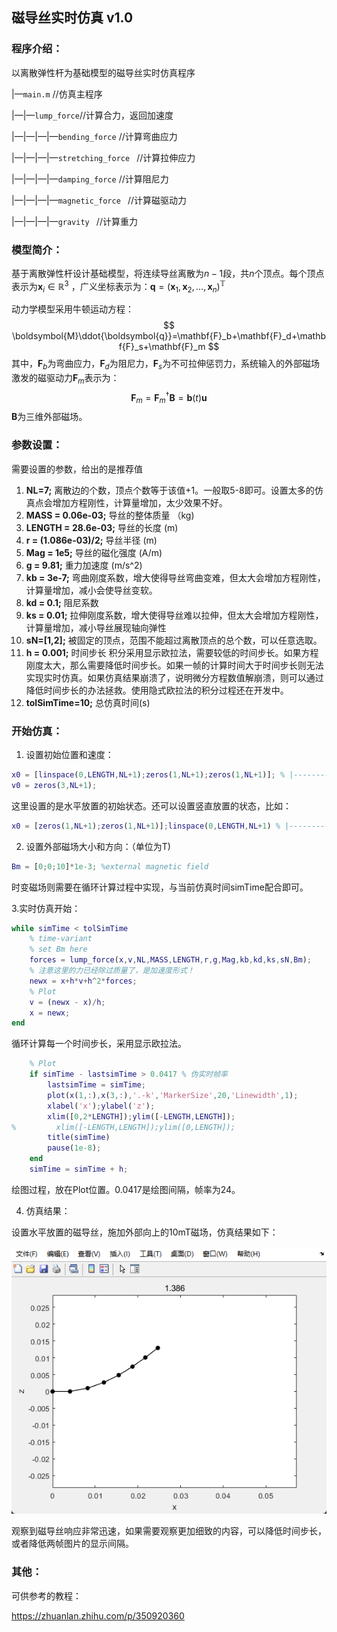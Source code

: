 ## 磁导丝实时仿真 v1.0

### 程序介绍：

以离散弹性杆为基础模型的磁导丝实时仿真程序

|—`main.m` //仿真主程序

|—|—`lump_force`//计算合力，返回加速度

|—|—|—|—`bending_force` //计算弯曲应力

|—|—|—|—`stretching_force ` //计算拉伸应力

|—|—|—|—`damping_force` //计算阻尼力

|—|—|—|—`magnetic_force ` //计算磁驱动力

|—|—|—|—`gravity ` //计算重力

### 模型简介：

基于离散弹性杆设计基础模型，将连续导丝离散为$n-1$段，共$n$个顶点。每个顶点表示为$\mathbf{x}_i\in\mathbb{R}^3$ ，广义坐标表示为：$\boldsymbol{q}=(\mathbf{x}_1,\mathbf{x}_2,\dots,\mathbf{x}_n)^{\mathbb{T}}$

动力学模型采用牛顿运动方程：
$$
\boldsymbol{M}\ddot{\boldsymbol{q}}=\mathbf{F}_b+\mathbf{F}_d+\mathbf{F}_s+\mathbf{F}_m
$$
其中，$\mathbf{F}_b$为弯曲应力，$\mathbf{F}_d$为阻尼力，$\mathbf{F}_s$为不可拉伸惩罚力，系统输入的外部磁场激发的磁驱动力$\mathbf{F}_m$表示为：
$$
\mathbf{F}_m=\mathbf{F}^\dagger_m\mathbf{B}=\mathbf{b}(t)\mathbf{u}
$$
$\mathbf{B}$为三维外部磁场。

### 参数设置：

需要设置的参数，给出的是推荐值

1. **NL=7;** 离散边的个数，顶点个数等于该值+1。一般取5-8即可。设置太多的仿真点会增加方程刚性，计算量增加，太少效果不好。
2. **MASS = 0.06e-03;** 导丝的整体质量 （kg)
3. **LENGTH = 28.6e-03;** 导丝的长度 (m)
4. **r = (1.086e-03)/2;** 导丝半径 (m)
5. **Mag = 1e5;** 导丝的磁化强度 (A/m)
6. **g = 9.81;** 重力加速度 (m/s^2)
7. **kb = 3e-7;** 弯曲刚度系数，增大使得导丝弯曲变难，但太大会增加方程刚性，计算量增加，减小会使导丝变软。
8. **kd = 0.1;** 阻尼系数
9. **ks = 0.01;** 拉伸刚度系数，增大使得导丝难以拉伸，但太大会增加方程刚性，计算量增加，减小导丝展现轴向弹性
10. **sN=[1,2];** 被固定的顶点，范围不能超过离散顶点的总个数，可以任意选取。
11. **h = 0.001;** 时间步长 积分采用显示欧拉法，需要较低的时间步长。如果方程刚度太大，那么需要降低时间步长。如果一帧的计算时间大于时间步长则无法实现实时仿真。如果仿真结果崩溃了，说明微分方程数值解崩溃，则可以通过降低时间步长的办法拯救。使用隐式欧拉法的积分过程还在开发中。
12. **tolSimTime=10;** 总仿真时间(s)

### 开始仿真：

1. 设置初始位置和速度：

```matlab
x0 = [linspace(0,LENGTH,NL+1);zeros(1,NL+1);zeros(1,NL+1)]; % |----------
v0 = zeros(3,NL+1);
```

这里设置的是水平放置的初始状态。还可以设置竖直放置的状态，比如：

```matlab
x0 = [zeros(1,NL+1);zeros(1,NL+1)];linspace(0,LENGTH,NL+1) % |----------
```



2. 设置外部磁场大小和方向：（单位为T)

```matlab
Bm = [0;0;10]*1e-3; %external magnetic field
```

时变磁场则需要在循环计算过程中实现，与当前仿真时间simTime配合即可。

3.实时仿真开始：

```MATLAB
while simTime < tolSimTime
    % time-variant 
    % set Bm here
    forces = lump_force(x,v,NL,MASS,LENGTH,r,g,Mag,kb,kd,ks,sN,Bm);
    % 注意这里的力已经除过质量了，是加速度形式！
    newx = x+h*v+h^2*forces;
    % Plot
    v = (newx - x)/h;
    x = newx;
end
```

循环计算每一个时间步长，采用显示欧拉法。

```matlab
    % Plot
    if simTime - lastsimTime > 0.0417 % 伪实时帧率
        lastsimTime = simTime;
        plot(x(1,:),x(3,:),'.-k','MarkerSize',20,'Linewidth',1);
        xlabel('x');ylabel('z');
        xlim([0,2*LENGTH]);ylim([-LENGTH,LENGTH]);
%         xlim([-LENGTH,LENGTH]);ylim([0,LENGTH]);
        title(simTime)
        pause(1e-8);
    end
    simTime = simTime + h;
```

绘图过程，放在Plot位置。0.0417是绘图间隔，帧率为24。

4. 仿真结果：

设置水平放置的磁导丝，施加外部向上的10mT磁场，仿真结果如下：

![image-20220327221945911](README.assets/image-20220327221945911.png)

观察到磁导丝响应非常迅速，如果需要观察更加细致的内容，可以降低时间步长，或者降低两帧图片的显示间隔。

### 其他：

可供参考的教程：

https://zhuanlan.zhihu.com/p/350920360
